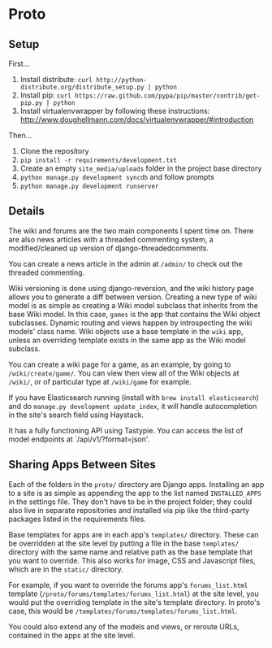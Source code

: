 # Proto

## Setup

First...

1. Install distribute: `curl http://python-distribute.org/distribute_setup.py | python`
2. Install pip: `curl https://raw.github.com/pypa/pip/master/contrib/get-pip.py | python`
2. Install virtualenvwrapper by following these instructions: <http://www.doughellmann.com/docs/virtualenvwrapper/#introduction>

Then...

1. Clone the repository
2. `pip install -r requirements/development.txt`
3. Create an empty `site_media/uploads` folder in the project base directory
4. `python manage.py development syncdb` and follow  prompts
5. `python manage.py development runserver`

## Details

The wiki and forums are the two main components I spent time on. There are also news articles with a threaded commenting system, a modified/cleaned up version of django-threadedcomments. 

You can create a news article in the admin at `/admin/` to check out the threaded commenting.

Wiki versioning is done using django-reversion, and the wiki history page allows you to generate a diff between version. Creating a new type of wiki model is as simple as creating a Wiki model subclass that inherits from the base Wiki model. In this case, `games` is the app that contains the Wiki object subclasses. Dynamic routing and views happen by introspecting the wiki models' class name. Wiki objects use a base template in the `wiki` app, unless an overriding template exists in the same app as the Wiki model subclass.

You can create a wiki page for a game, as an example, by going to `/wiki/create/game/`. You can view then view all of the Wiki objects at `/wiki/`, or of particular type at `/wiki/game` for example.

If you have Elasticsearch running (install with `brew install elasticsearch`) and do `manage.py development update_index`, it will handle autocompletion in the site's search field using Haystack.

It has a fully functioning API using Tastypie. You can access the list of model endpoints at `/api/v1/?format=json'.

## Sharing Apps Between Sites

Each of the folders in the `proto/` directory are Django apps. Installing an app to a site is as simple as appending  the app to the list named `INSTALLED_APPS` in the settings file. They don't have to be in the project folder; they could also live in separate repositories and installed via pip like the third-party packages listed in the requirements files.

Base templates for apps are in each app's `templates/` directory. These can be overridden at the site level by putting a file in the base `templates/` directory with the same name and relative path as the base template that you want to override. This also works for image, CSS and Javascript files, which are in the `static/` directory.

For example, if you want to override the forums app's `forums_list.html` template (`/proto/forums/templates/forums_list.html`) at the site level, you would put the overriding template in the site's template directory. In proto's case, this would be `/templates/forums/templates/forums_list.html`.

You could also extend any of the models and views, or reroute URLs, contained in the apps at the site level.